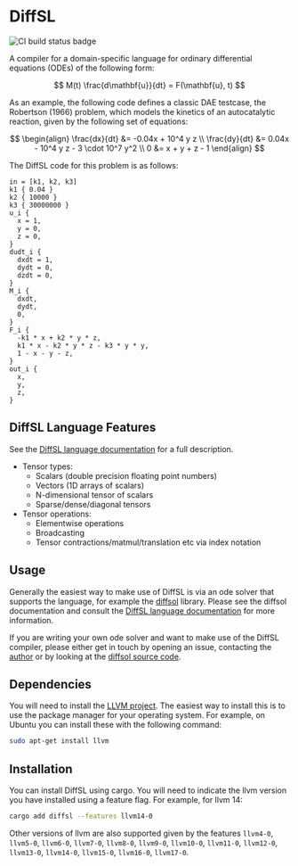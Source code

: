 # DiffSL

<img src="https://github.com/martinjrobins/diffsl/actions/workflows/ci.yml/badge.svg" alt="CI build status badge">

A compiler for a domain-specific language for ordinary differential equations (ODEs) of the following form:

$$
M(t) \frac{d\mathbf{u}}{dt} = F(\mathbf{u}, t)
$$

As an example, the following code defines a classic DAE testcase, the Robertson
(1966) problem, which models the  kinetics of an autocatalytic reaction, given
by the following set of equations:

$$
\begin{align}
\frac{dx}{dt} &= -0.04x + 10^4 y z \\
\frac{dy}{dt} &= 0.04x - 10^4 y z - 3 \cdot 10^7 y^2 \\
0 &= x + y + z - 1
\end{align}
$$

The DiffSL code for this problem is as follows:


```
in = [k1, k2, k3]
k1 { 0.04 }
k2 { 10000 }
k3 { 30000000 }
u_i {
  x = 1,
  y = 0,
  z = 0,
}
dudt_i {
  dxdt = 1,
  dydt = 0,
  dzdt = 0,
}
M_i {
  dxdt,
  dydt,
  0,
}
F_i {
  -k1 * x + k2 * y * z,
  k1 * x - k2 * y * z - k3 * y * y,
  1 - x - y - z,
}
out_i {
  x,
  y,
  z,
}
```

## DiffSL Language Features

See the [DiffSL language documentation](https://martinjrobins.github.io/diffsl/) for a full description.

* Tensor types:
  * Scalars (double precision floating point numbers)
  * Vectors (1D arrays of scalars)
  * N-dimensional tensor of scalars
  * Sparse/dense/diagonal tensors
* Tensor operations:
  * Elementwise operations
  * Broadcasting
  * Tensor contractions/matmul/translation etc via index notation
  
## Usage

Generally the easiest way to make use of DiffSL is via an ode solver that supports the language, for example the [diffsol](https://github.com/martinjrobins/diffsol) library. Please see the diffsol documentation and consult the [DiffSL language documentation](https://martinjrobins.github.io/diffsl/) for more information.

If you are writing your own ode solver and want to make use of the DiffSL compiler, please either get in touch by opening an issue, contacting the [author](mailto:martinjrobins@gmail.com) or by looking at the [diffsol source code](https://github.com/martinjrobins/diffsol/blob/main/src/ode_solver/diffsl.rs).


## Dependencies

You will need to install the [LLVM project](https://llvm.org/). The easiest way to
install this is to use the package manager for your operating system. For
example, on Ubuntu you can install these with the following command:

```bash
sudo apt-get install llvm
```

## Installation

You can install DiffSL using cargo. You will need to indicate the llvm version you have installed using a feature flag. For example, for llvm 14:

```bash
cargo add diffsl --features llvm14-0
```

Other versions of llvm are also supported given by the features `llvm4-0`, `llvm5-0`, `llvm6-0`, `llvm7-0`, `llvm8-0`, `llvm9-0`, `llvm10-0`, `llvm11-0`, `llvm12-0`, `llvm13-0`, `llvm14-0`, `llvm15-0`, `llvm16-0`, `llvm17-0`.


